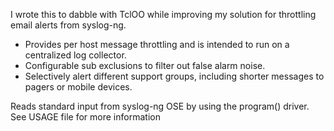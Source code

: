 
I wrote this to dabble with TclOO while improving my solution for throttling email alerts from syslog-ng.

* Provides per host message throttling and is intended to run on a centralized log collector.
* Configurable sub exclusions to filter out false alarm noise.
* Selectively alert different support groups, including shorter messages to pagers or mobile devices.

Reads standard input from syslog-ng OSE by using the program() driver. See USAGE file for more information
